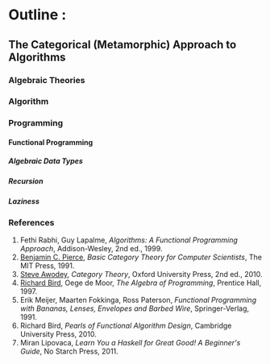 # Outline :
## The Categorical (Metamorphic) Approach to Algorithms

### Algebraic Theories

### Algorithm

### Programming
#### Functional Programming
##### Algebraic Data Types
##### Recursion
##### Laziness

###  References
1. Fethi Rabhi, Guy Lapalme, _Algorithms: A Functional Programming Approach_, Addison-Wesley, 2nd ed., 1999.
1. [Benjamin C. Pierce](http://www.cis.upenn.edu/~bcpierce/), _Basic Category Theory for Computer Scientists_, The MIT Press, 1991.
1. [Steve Awodey](http://www.andrew.cmu.edu/user/awodey/), _Category Theory_, Oxford University Press, 2nd ed., 2010.
1. [Richard Bird](http://www.cs.ox.ac.uk/richard.bird/), Oege de Moor, _The Algebra of Programming_, Prentice Hall, 1997.
1. Erik Meijer, Maarten Fokkinga, Ross Paterson, _Functional Programming with Bananas, Lenses, Envelopes and Barbed Wire_, Springer-Verlag, 1991.
1. Richard Bird, _Pearls of Functional Algorithm Design_, Cambridge University Press, 2010.
1. Miran Lipovaca, _Learn You a Haskell for Great Good! A Beginner's Guide_, No Starch Press, 2011.
